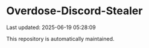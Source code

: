 # Overdose-Discord-Stealer

Last updated: 2025-06-19 05:28:09

This repository is automatically maintained.
